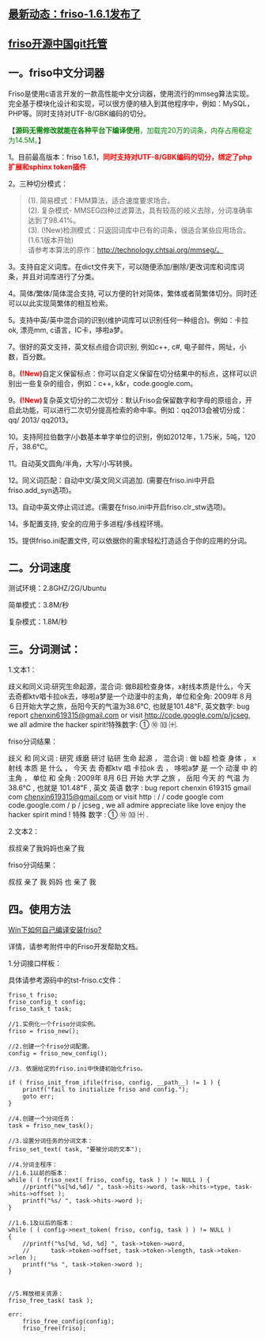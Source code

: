 ## [最新动态：friso-1.6.1发布了](http://www.oschina.net/news/53870/friso-1-6-1) ##
## [friso开源中国git托管](http://git.oschina.net/lionsoul/friso) ##


## 一。friso中文分词器 ##


Friso是使用c语言开发的一款高性能中文分词器，使用流行的mmseg算法实现。完全基于模块化设计和实现，可以很方便的植入到其他程序中，例如：MySQL，PHP等。同时支持对UTF-8/GBK编码的切分。

【<font color='green'><b>源码无需修改就能在各种平台下编译使用</b>，加载完20万的词条，内存占用稳定为14.5M。</font>】

1。目前最高版本：friso 1.6.1，<font color='red'><b>同时支持对UTF-8/GBK编码的切分，绑定了php扩展和sphinx token插件</b></font>

2。三种切分模式：

> (1). 简易模式：FMM算法，适合速度要求场合。 <br />
> (2). 复杂模式- MMSEG四种过滤算法，具有较高的岐义去除，分词准确率达到了98.41%。<br />
> (3). (!New)检测模式：只返回词库中已有的词条，很适合某些应用场合。(1.6.1版本开始) <br />
请参考本算法的原作：http://technology.chtsai.org/mmseg/。<br />


3。支持自定义词库。在dict文件夹下，可以随便添加/删除/更改词库和词库词条，并且对词库进行了分类。

4。简体/繁体/简体混合支持, 可以方便的针对简体，繁体或者简繁体切分。同时还可以以此实现简繁体的相互检索。

5。支持中英/英中混合词的识别(维护词库可以识别任何一种组合)。例如：卡拉ok, 漂亮mm, c语言，IC卡，哆啦a梦。

7。很好的英文支持，英文标点组合词识别, 例如c++, c#, 电子邮件，网址，小数，百分数。

8。<font color='red'><b>(!New)</b></font>自定义保留标点：你可以自定义保留在切分结果中的标点，这样可以识别出一些复杂的组合，例如：c++, k&r，code.google.com。

9。<font color='red'><b>(!New)</b></font>复杂英文切分的二次切分：默认Friso会保留数字和字母的原组合，开启此功能，可以进行二次切分提高检索的命中率。例如：qq2013会被切分成：qq/ 2013/ qq2013。

10。支持阿拉伯数字/小数基本单字单位的识别，例如2012年，1.75米，5吨，120斤，38.6℃。

11。自动英文圆角/半角，大写/小写转换。

12。同义词匹配：自动中文/英文同义词追加. (需要在friso.ini中开启friso.add\_syn选项)。

13。自动中英文停止词过滤。(需要在friso.ini中开启friso.clr\_stw选项)。

14。多配置支持, 安全的应用于多进程/多线程环境。

15。提供friso.ini配置文件, 可以依据你的需求轻松打造适合于你的应用的分词。



## 二。分词速度 ##

测试环境：2.8GHZ/2G/Ubuntu

简单模式：3.8M/秒

复杂模式：1.8M/秒



## 三。分词测试： ##

1.文本1：

歧义和同义词:研究生命起源，混合词: 做B超检查身体，x射线本质是什么，今天去奇都ktv唱卡拉ok去，哆啦a梦是一个动漫中的主角，单位和全角: 2009年８月６日开始大学之旅，岳阳今天的气温为38.6℃, 也就是101.48℉, 英文数字: bug report chenxin619315@gmail.com or visit http://code.google.com/p/jcseg, we all admire the hacker spirit!特殊数字: ① ⑩ ⑽ ㈩.

friso分词结果：

歧义 和 同义词 : 研究 琢磨 研讨 钻研 生命 起源 ， 混合词 : 做 b超 检查 身体 ， x射线 本质 是 什么 ， 今天 去 奇都ktv 唱 卡拉ok 去 ， 哆啦a梦 是 一个 动漫 中 的 主角 ， 单位 和 全角 : 2009年 8月 6日 开始 大学 之旅 ， 岳阳 今天 的 气温 为 38.6℃ , 也就是 101.48℉ , 英文 英语 数字 : bug report chenxin 619315 gmail com chenxin619315@gmail.com or visit http : / / code google com code.google.com / p / jcseg , we all admire appreciate like love enjoy the hacker spirit mind ! 特殊 数字 : ① ⑩ ⑽ ㈩ .

2.文本2：

叔叔亲了我妈妈也亲了我

friso分词结果：

叔叔 亲了 我 妈妈 也 亲了 我



## 四。使用方法 ##

[Win下如何自己编译安装friso?](http://www.oschina.net/question/853816_135216)

详情，请参考附件中的Friso开发帮助文档。


1.分词接口样板：

具体请参考源码中的tst-friso.c文件：

```
friso_t friso;
friso_config_t config;
friso_task_t task;

//1.实例化一个friso分词实例。
friso = friso_new();

//2.创建一个friso分词配置。
config = friso_new_config();

//3. 依据给定的friso.ini中快捷初始化friso。

if ( friso_init_from_ifile(friso, config, __path__) != 1 ) {
    printf("fail to initialize friso and config.");
    goto err;
}

//4.创建一个分词任务：
task = friso_new_task();

//3.设置分词任务的分词文本：
friso_set_text( task, "要被分词的文本");

//4.分词主程序：
//1.6.1以前的版本：
while ( ( friso_next( friso, config, task ) ) != NULL ) {
    //printf("%s[%d,%d]/ ", task->hits->word, task->hits->type, task->hits->offset );
    printf("%s/ ", task->hits->word );
}

//1.6.1及以后的版本：
while ( ( config->next_token( friso, config, task ) ) != NULL ) 
{
    //printf("%s[%d, %d, %d] ", task->token->word, 
    //	    task->token->offset, task->token->length, task->token->rlen );
    printf("%s ", task->token->word );
}


//5.释放相关资源：
friso_free_task( task );

err:
    friso_free_config(config);
    friso_free(friso);

```